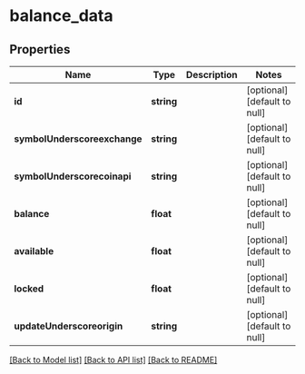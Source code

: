 # balance_data

## Properties
Name | Type | Description | Notes
------------ | ------------- | ------------- | -------------
**id** | **string** |  | [optional] [default to null]
**symbolUnderscoreexchange** | **string** |  | [optional] [default to null]
**symbolUnderscorecoinapi** | **string** |  | [optional] [default to null]
**balance** | **float** |  | [optional] [default to null]
**available** | **float** |  | [optional] [default to null]
**locked** | **float** |  | [optional] [default to null]
**updateUnderscoreorigin** | **string** |  | [optional] [default to null]

[[Back to Model list]](../README.md#documentation-for-models) [[Back to API list]](../README.md#documentation-for-api-endpoints) [[Back to README]](../README.md)


